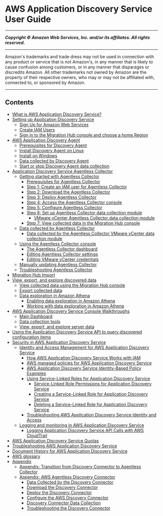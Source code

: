 # AWS Application Discovery Service User Guide

-----
*****Copyright &copy; Amazon Web Services, Inc. and/or its affiliates. All rights reserved.*****

-----
Amazon's trademarks and trade dress may not be used in
connection with any product or service that is not Amazon's,
in any manner that is likely to cause confusion among customers,
or in any manner that disparages or discredits Amazon. All other
trademarks not owned by Amazon are the property of their respective
owners, who may or may not be affiliated with, connected to, or
sponsored by Amazon.

-----
## Contents
+ [What is AWS Application Discovery Service?](what-is-appdiscovery.md)
+ [Setting up Application Discovery Service](setting-up.md)
   + [Sign Up for Amazon Web Services](setting-up-signup.md)
   + [Create IAM Users](setting-up-iam.md)
   + [Sign in to the Migration Hub console and choose a home Region](setting-up-choose-home-region.md)
+ [AWS Application Discovery Agent](discovery-agent.md)
   + [Prerequisites for Discovery Agent](gen-prep-agents.md)
   + [Install Discovery Agent on Linux](install_on_linux.md)
   + [Install on Windows](install_on_windows.md)
   + [Data collected by Discovery Agent](agent-data-collected.md)
   + [Start or stop Discovery Agent data collection](start-agent-data-collection.md)
+ [Application Discovery Service Agentless Collector](agentless-collector.md)
   + [Getting started with Agentless Collector](agentless-collector-gs.md)
      + [Prerequisites for Agentless Collector](agentless-collector-gs-prerequisites.md)
      + [Step 1: Create an IAM user for Agentless Collector](agentless-collector-gs-iam-user.md)
      + [Step 2: Download the Agentless Collector](agentless-collector-gs-download-ova.md)
      + [Step 3: Deploy Agentless Collector](agentless-collector-gs-deploy.md)
      + [Step 4: Access the Agentless Collector console](agentless-collector-gs-access-console.md)
      + [Step 5: Configure Agentless Collector](agentless-collector-gs-configure.md)
      + [Step 6: Set up Agentless Collector data collection module](agentless-collector-gs-data-collection.md)
         + [VMware vCenter Agentless Collector data collection module](agentless-collector-gs-data-collection-vcenter.md)
      + [Step 7: View collected data in the Migration Hub console](agentless-collector-gs-view-collected-data.md)
   + [Data collected by Agentless Collector](agentless-collector-data-collected.md)
      + [Data collected by the Agentless Collector VMware vCenter data collection module](agentless-collector-data-collected-vmware.md)
   + [Using the Agentless Collector console](agentless-collector-using.md)
      + [The Agentless Collector dashboard](agentless-collector-dashboard.md)
      + [Editing Agentless Collector settings](agentless-collector-edit-configure.md)
      + [Editing VMware vCenter credentials](agentless-collector-vcenter-edit.md)
   + [Manually updating Agentless Collector](agentless-collector-update.md)
   + [Troubleshooting Agentless Collector](agentless-collector-troubleshooting.md)
+ [Migration Hub Import](discovery-import.md)
+ [View, export, and explore discovered data](view-and-export.md)
   + [View collected data using the Migration Hub console](view-data.md)
   + [Export collected data](export-data.md)
   + [Data exploration in Amazon Athena](explore-data.md)
      + [Enabling data exploration in Amazon Athena](ce-prep-agents.md)
      + [Working with data exploration in Amazon Athena](working-with-data-athena.md)
+ [AWS Application Discovery Service Console Walkthroughs](console-walkthrough.md)
   + [Main Dashboard](dashboard.md)
   + [Data collection tools](data_collection.md)
   + [View, export, and explore server data](discovered_servers.md)
+ [Using the Application Discovery Service API to query discovered configuration items](discovery-api-queries.md)
+ [Security in AWS Application Discovery Service](security.md)
   + [Identity and Access Management for AWS Application Discovery Service](security-iam.md)
      + [How AWS Application Discovery Service Works with IAM](security_iam_service-with-iam.md)
      + [AWS managed policies for AWS Application Discovery Service](security-iam-awsmanpol.md)
      + [AWS Application Discovery Service Identity-Based Policy Examples](security_iam_id-based-policy-examples.md)
      + [Using Service-Linked Roles for Application Discovery Service](using-service-linked-roles.md)
         + [Service-Linked Role Permissions for Application Discovery Service](service-linked-role-permissions.md)
         + [Creating a Service-Linked Role for Application Discovery Service](create-service-linked-role.md)
         + [Deleting a Service-Linked Role for Application Discovery Service](delete-service-linked-role.md)
      + [Troubleshooting AWS Application Discovery Service Identity and Access](security_iam_troubleshoot.md)
   + [Logging and monitoring in AWS Application Discovery Service](logging-monitoring.md)
      + [Logging Application Discovery Service API Calls with AWS CloudTrail](logging-using-cloudtrail.md)
+ [AWS Application Discovery Service Quotas](ads_service_limits.md)
+ [Troubleshooting AWS Application Discovery Service](troubleshooting.md)
+ [Document History for AWS Application Discovery Service](doc-history.md)
+ [AWS glossary](glossary.md)
+ [Appendix](appendix.md)
   + [Appendix: Transition from Discovery Connector to Agentless Collector](discovery-collector-transition.md)
   + [Appendix: AWS Agentless Discovery Connector](discovery-connector.md)
      + [Data Collected by the Discovery Connector](agentless-data-collected.md)
      + [Download the Discovery Connector](setting-up-agentless.md)
      + [Deploy the Discovery Connector](deploy-connector-appliance.md)
      + [Configure the AWS Discovery Connector](configure-connector.md)
      + [Discovery Connector Data Collection](start-connector-data-collection.md)
      + [Troubleshooting the Discovery Connector](agentless-troubleshooting.md)